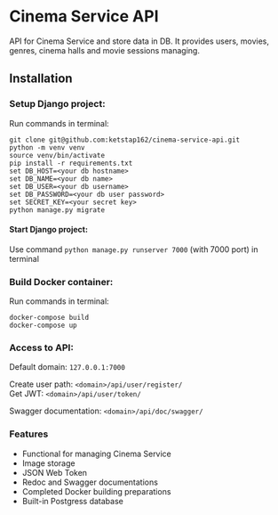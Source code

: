 # Cinema Service API
API for Cinema Service and store data in DB. It provides users, movies, genres, cinema halls and movie sessions managing.

## Installation
### Setup Django project:  
Run commands in terminal:
```
git clone git@github.com:ketstap162/cinema-service-api.git
python -m venv venv
source venv/bin/activate
pip install -r requirements.txt
set DB_HOST=<your db hostname>
set DB_NAME=<your db name>
set DB_USER=<your db username>
set DB_PASSWORD=<your db user password>
set SECRET_KEY=<your secret key>
python manage.py migrate
```
#### Start Django project: 
Use command `python manage.py runserver 7000` (with 7000 port) in terminal

### Build Docker container:
Run commands in terminal:
```
docker-compose build
docker-compose up
```

### Access to API:
Default domain: `127.0.0.1:7000`

Create user path: `<domain>/api/user/register/`  
Get JWT: `<domain>/api/user/token/`  

Swagger documentation: `<domain>/api/doc/swagger/`

### Features
* Functional for managing Cinema Service
* Image storage
* JSON Web Token
* Redoc and Swagger documentations
* Completed Docker building preparations
* Built-in Postgress database
